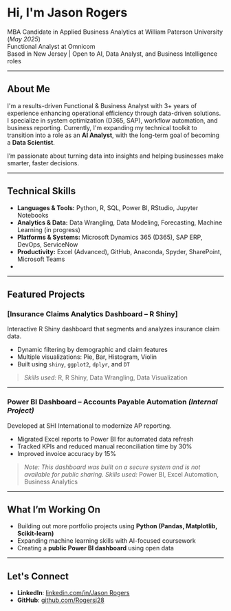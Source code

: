 # Hi, I'm Jason Rogers

MBA Candidate in Applied Business Analytics at William Paterson University (_May 2025_)  
Functional Analyst at Omnicom  
Based in New Jersey | Open to AI, Data Analyst, and Business Intelligence roles  

___
## About Me

I'm a results-driven Functional & Business Analyst with 3+ years of experience enhancing operational efficiency through data-driven solutions. I specialize in system optimization (D365, SAP), workflow automation, and business reporting. Currently, I'm expanding my technical toolkit to transition into a role as an **AI Analyst**, with the long-term goal of becoming a **Data Scientist**.

I’m passionate about turning data into insights and helping businesses make smarter, faster decisions.

___
## Technical Skills
- **Languages & Tools:** Python, R, SQL, Power BI, RStudio, Jupyter Notebooks  
- **Analytics & Data:** Data Wrangling, Data Modeling, Forecasting, Machine Learning (in progress)  
- **Platforms & Systems:** Microsoft Dynamics 365 (D365), SAP ERP, DevOps, ServiceNow  
- **Productivity:** Excel (Advanced), GitHub, Anaconda, Spyder, SharePoint, Microsoft Teams
- 
___
## Featured Projects
### [Insurance Claims Analytics Dashboard – R Shiny]
Interactive R Shiny dashboard that segments and analyzes insurance claim data.  
- Dynamic filtering by demographic and claim features  
- Multiple visualizations: Pie, Bar, Histogram, Violin  
- Built using `shiny`, `ggplot2`, `dplyr`, and `DT`

> *Skills used:* R, R Shiny, Data Wrangling, Data Visualization

___
### Power BI Dashboard – Accounts Payable Automation *(Internal Project)*
Developed at SHI International to modernize AP reporting.  
- Migrated Excel reports to Power BI for automated data refresh  
- Tracked KPIs and reduced manual reconciliation time by 30%  
- Improved invoice accuracy by 15%

> *Note: This dashboard was built on a secure system and is not available for public sharing.*
> *Skills used:* Power BI, Excel Automation, Business Analytics

___
## What I’m Working On
- Building out more portfolio projects using **Python (Pandas, Matplotlib, Scikit-learn)**  
- Expanding machine learning skills with AI-focused coursework  
- Creating a **public Power BI dashboard** using open data  

---
## Let's Connect
- **LinkedIn**: [linkedin.com/in/Jason Rogers](https://linkedin.com/in/jason-rogers-8141a5168) 
- **GitHub**: [github.com/Rogersj28](https://github.com/Rogersj28)
